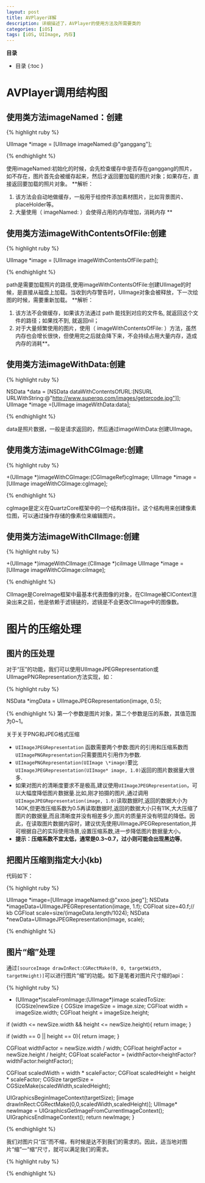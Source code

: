 ```yaml
---
layout: post
title: AVPlayer详解
description: 详细描述了，AVPlayer的使用方法及所需要类的
categories: [iOS]
tags: [iOS, UIImage, 内存]
---
```


**目录**

* 目录
 {:toc  }

# AVPlayer调用结构图


## 使用类方法imageNamed：创建

{% highlight ruby %}

UIImage *image = [UIImage imageNamed:@"ganggang"];   

{% endhighlight %}

使用imageNamed:初始化的时候，会先检查缓存中是否存在ganggang的照片，如不存在，图片首先会被缓存起来，然后才返回要加载的图片对象；如果存在，直接返回要加载的照片对象。
**解析：
1. 该方法会自动地做缓存，一般用于给控件添加素材图片，比如背景图片、placeHolder等。
2. 大量使用（ imageNamed: ）会使得占用的内存增加，消耗内存 **

## 使用类方法imageWithContentsOfFile:创建

{% highlight ruby %}

UIImage *image = [UIImage imageWithContentsOfFile:path];   

{% endhighlight %}

path是需要加载照片的路径,使用imageWithContentsOfFile:创建UIImage的时候，是直接从磁盘上加载。当收到内存警告时，UIImage对象会被释放，下一次绘图的时候，需要重新加载。
**解析：
1. 该方法不会做缓存，如果该方法通过 path 能找到对应的文件名, 就返回这个文件的路径；如果找不到, 就返回nil；
2. 对于大量频繁使用的图片，使用（ imageWithContentsOfFile: ）方法，虽然内存也会增长很快，但使用完之后就会降下来，不会持续占用大量内存，造成内存的消耗**。


## 使用类方法imageWithData:创建

{% highlight ruby %}

NSData *data = [NSData dataWithContentsOfURL:[NSURL URLWithString:@"http://www.superqq.com/images/getqrcode.jpg"]];
UIImage *image =[UIImage imageWithData:data]; 

{% endhighlight %}

data是照片数据，一般是请求返回的，然后通过imageWithData:创建UIImage。<br />

## 使用类方法imageWithCGImage:创建


{% highlight ruby %}

+(UIImage *)imageWithCGImage:(CGImageRef)cgImage;
UIImage *image = [UIImage imageWithCGImage:cgImage]; 

{% endhighlight %}

cgImage是定义在QuartzCore框架中的一个结构体指针。这个结构用来创建像素位图，可以通过操作存储的像素位来编辑图片。<br />



## 使用类方法imageWithCIImage:创建

{% highlight ruby %}

+(UIImage *)imageWithCIImage:(CIImage *)ciImage
 UIImage *image = [UIImage imageWithCGImage:ciImage];  

{% endhighlight %}

CIImage是CoreImage框架中最基本代表图像的对象，在CIImage被CIContext渲染出来之前，他是依赖于滤镜链的，滤镜是不会更改CIImage中的图像数。<br />

# 图片的压缩处理

## 图片的压处理

对于“压”的功能，我们可以使用UIImageJPEGRepresentation或UIImagePNGRepresentation方法实现，如：

{% highlight ruby %}

NSData *imgData = UIImageJPEGRepresentation(image, 0.5);

{% endhighlight %}
第一个参数是图片对象，第二个参数是压的系数，其值范围为0~1。

关于关于PNG和JPEG格式压缩

- `UIImageJPEGRepresentation` 函数需要两个参数:图片的引用和压缩系数而 `UIImagePNGRepresentation`只需要图片引用作为参数.
- `UIImagePNGRepresentation(UIImage \*image)`要比`UIImageJPEGRepresentation(UIImage* image, 1.0)`返回的图片数据量大很多.
- 如果对图片的清晰度要求不是极高,建议使用`UIImageJPEGRepresentation`，可以大幅度降低图片数据量.比如,刚才拍摄的图片,通过调用`UIImageJPEGRepresentation(image, 1.0)`读取数据时,返回的数据大小为140K,但更改压缩系数为0.5再读取数据时,返回的数据大小只有11K,大大压缩了图片的数据量,而且清晰度并没有相差多少,图片的质量并没有明显的降低。因此，在读取图片数据内容时，建议优先使用UIImageJPEGRepresentation,并可根据自己的实际使用场景,设置压缩系数,进一步降低图片数据量大小。
- **提示：压缩系数不宜太低，通常是0.3~0.7，过小则可能会出现黑边等**。

## 把图片压缩到指定大小(kb)

代码如下：

{% highlight ruby %}

UIImage *image=[UIImage imageNamed:@"xxoo.jpeg"]; 
    NSData  *imageData=UIImageJPEGRepresentation(image, 1.f); 
    CGFloat size=40.f;// kb 
    CGFloat scale=size/(imageData.length/1024); 
    NSData *newData=UIImageJPEGRepresentation(image, scale);

{% endhighlight %}

## 图片“缩”处理

通过`[sourceImage drawInRect:CGRectMake(0, 0, targetWidth, targetHeight)]`可以进行图片“缩”的功能。如下是笔者对图片尺寸缩的api：

{% highlight ruby %}

- (UIImage*)scaleFromImage:(UIImage*)image scaledToSize:(CGSize)newSize
{
 CGSize imageSize = image.size;
 CGFloat width = imageSize.width;
 CGFloat height = imageSize.height;
     
 if (width <= newSize.width && height <= newSize.height){
  return image;
 }
     
 if (width == 0 || height == 0){
  return image;
 }
     
 CGFloat widthFactor = newSize.width / width;
 CGFloat heightFactor = newSize.height / height;
 CGFloat scaleFactor = (widthFactor<heightFactor?widthFactor:heightFactor);
     
 CGFloat scaledWidth = width * scaleFactor;
 CGFloat scaledHeight = height * scaleFactor;
 CGSize targetSize = CGSizeMake(scaledWidth,scaledHeight);
     
  UIGraphicsBeginImageContext(targetSize);
  [image drawInRect:CGRectMake(0,0,scaledWidth,scaledHeight)];
    UIImage* newImage = UIGraphicsGetImageFromCurrentImageContext();
    UIGraphicsEndImageContext();
    return newImage;
}

{% endhighlight %}

我们对图片只“压”而不缩，有时候是达不到我们的需求的。因此，适当地对图片“缩”一“缩“尺寸，就可以满足我们的需求。<br />


{% highlight ruby %}


{% endhighlight %}

<br />